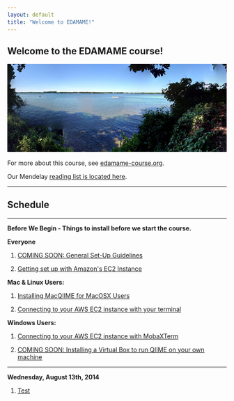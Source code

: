 ```yaml
---
layout: default
title: "Welcome to EDAMAME!"
---
```


## Welcome to the EDAMAME course!

![edamame header image](img/gull_lake.jpg)

For more about this course, see [edamame-course.org](http://edamame-course.org).

Our Mendelay [reading list is located here](http://www.mendeley.com/groups/4688421/edamame/).

---------------------------------------------

## Schedule
---------------------------------------------
**Before We Begin - Things to install before we start the course.**

**Everyone**

1. [COMING SOON: General Set-Up Guidelines](#)

2. [Getting set up with Amazon's EC2 Instance](https://edamame-course.github.io/docs/intro_to_ec2_instance.html)

**Mac & Linux Users:**

1. [Installing MacQIIME for MacOSX Users](https://edamame-course.github.io/docs/extra/macqiime_installation.html)

2. [Connecting to your AWS EC2 instance with your terminal](https://edamame-course.github.io/docs/mac_os_linux_connect_to_ec2.html)

**Windows Users:**

1. [Connecting to your AWS EC2 instance with MobaXTerm](https://edamame-course.github.io/docs/mobaxterm.html)

2. [COMING SOON: Installing a Virtual Box to run QIIME on your own machine](#)

---------------------------------------------
**Wednesday, August 13th, 2014**

1. [Test](#)
